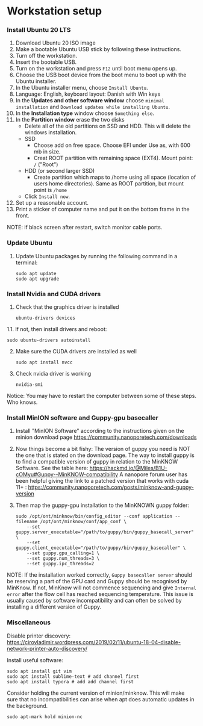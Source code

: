 # Workstation setup

### Install Ubuntu 20 LTS

1. Download Ubuntu 20 ISO image
2. Make a bootable Ubuntu USB stick by following these instructions.
3. Turn off the workstation.
4. Insert the bootable USB.
5. Turn on the workstation and press `F12` until boot menu opens up.
6. Choose the USB boot device from the boot menu to boot up with the Ubuntu installer.
7. In the Ubuntu installer menu, choose `Install Ubuntu`.
8. Language: English, keyboard layout: Danish with Win keys
7. In the **Updates and other software window** choose `minimal installation` and `Download updates while installing Ubuntu`.
8. In the **Installation type** window choose `Something else`.
9. In the **Partition window** erase the two disks
   * Delete all of the old partitions on SSD and HDD. This will delete the windows installation.
   * SSD
     * Choose add on free space. Choose EFI under Use as, with 600 mb in size.
     * Creat ROOT partition with remaining space (EXT4). Mount point: `/` ("Root")
   * HDD (or second larger SSD)
     * Create partition which maps to /home using all space (location of users home directories). Same as ROOT partition, but mount point is `/home`
   * Click `Install now`.
10. Set up a reasonable account. 
11. Print a sticker of computer name and put it on the bottom frame in the front.

NOTE: if black screen after restart, switch monitor cable ports.

### Update Ubuntu

1. Update Ubuntu packages by running the following command in a terminal:
   ```
   sudo apt update
   sudo apt upgrade
   ```


### Install Nvidia and CUDA drivers




1. Check that the graphics driver is installed

   ```
   ubuntu-drivers devices
   ```

1.1. If not, then install drivers and reboot:

   ```
   sudo ubuntu-drivers autoinstall
   ```
   
2. Make sure the CUDA drivers are installed as well

   ```
   sudo apt install nvcc
   ```

4. Check nvidia driver is working

   ```
   nvidia-smi
   ```

Notice: You may have to restart the computer between some of these steps. Who knows.



### Install MinION software and Guppy-gpu basecaller

1. Install "MinION Software" according to the instructions given on the minion download page
   https://community.nanoporetech.com/downloads
   
2. Now things become a bit fishy: The version of guppy you need is NOT the one that is stated on the download page.
   The way to install guppy is to find a compatible version of guppy in relation to the MinKNOW Software. See the table here: https://hackmd.io/@Miles/B1U-cOMyu#Guppy--MinKNOW-compatibility
   A nanopore forum user has been helpful giving the link to a patched version that works with cuda 11+ : https://community.nanoporetech.com/posts/minknow-and-guppy-version
   
3. Then map the guppy-gpu installation to the MinKNOWN guppy folder:

     ```
     sudo /opt/ont/minknow/bin/config_editor --conf application --filename /opt/ont/minknow/conf/app_conf \
         --set guppy.server_executable="/path/to/guppy/bin/guppy_basecall_server" \
         --set guppy.client_executable="/path/to/guppy/bin/guppy_basecaller" \
         --set guppy.gpu_calling=1 \
         --set guppy.num_threads=3 \
         --set guppy.ipc_threads=2
     ```

   
NOTE: If the installation worked correctly, `Guppy basecaller server` should be reserving a part of the GPU card and Guppy should be recognised by MinKnow. If not, MinKnow will not commence sequencing and give `Internal error` after the flow cell has reached sequencing temperature. This issue is usually caused by software incompatibility  and can often be solved by installing a different version of Guppy.
   
### Miscellaneous

Disable printer discovery: https://cirovladimir.wordpress.com/2019/02/11/ubuntu-18-04-disable-network-printer-auto-discovery/

Install useful software:
``` 
sudo apt install git vim
sudo apt install sublime-text # add channel first
sudo apt install typora # add add channel first

```

Consider holding the current version of minion/minknow. This will make sure that no incompatibilities can arise when apt does automatic updates in the background.
```
sudo apt-mark hold minion-nc
```
